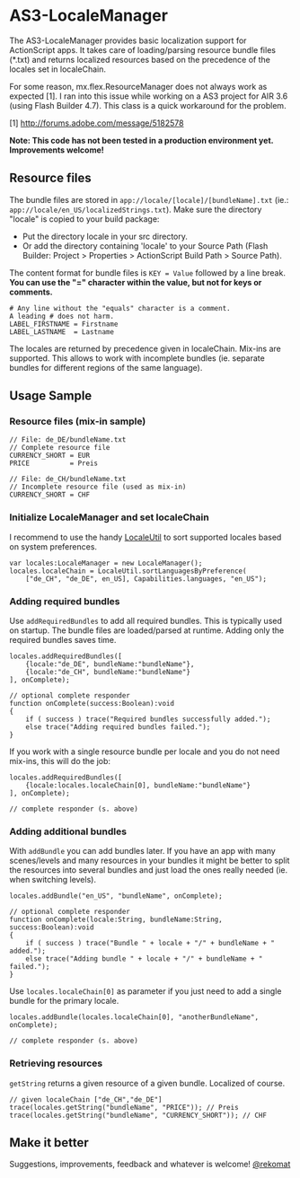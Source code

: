 # AS3-LocaleManager 

The AS3-LocaleManager provides basic localization support for ActionScript apps. It takes care of loading/parsing resource bundle files (*.txt) and returns localized resources based on the precedence of the locales set in localeChain.

For some reason, mx.flex.ResourceManager does not always work as expected [1]. I ran into this issue while working on a AS3 project for AIR 3.6 (using Flash Builder 4.7). This class is a quick workaround for the problem. 

[1] http://forums.adobe.com/message/5182578

__Note: This code has not been tested in a production environment yet. Improvements welcome!__

## Resource files

The bundle files are stored in `app://locale/[locale]/[bundleName].txt`  (ie.: `app://locale/en_US/localizedStrings.txt`). Make sure the directory "locale" is copied to your build package:

* Put the directory locale in your src directory.
* Or add the directory containing 'locale' to your Source Path (Flash Builder: Project > Properties > ActionScript Build Path > Source Path).

The content format for bundle files is `KEY = Value` followed by a line break. __You can use the "=" character within the value, but not for keys or comments.__

    # Any line without the "equals" character is a comment. 
    A leading # does not harm.
    LABEL_FIRSTNAME = Firstname
    LABEL_LASTNAME  = Lastname

The locales are returned by precedence given in localeChain. Mix-ins are supported. This allows to work with incomplete bundles (ie. separate bundles for different regions of the same language). 

## Usage Sample

### Resource files (mix-in sample)

    // File: de_DE/bundleName.txt
    // Complete resource file
    CURRENCY_SHORT = EUR
    PRICE          = Preis

    // File: de_CH/bundleName.txt
    // Incomplete resource file (used as mix-in)
    CURRENCY_SHORT = CHF

### Initialize LocaleManager and set localeChain 
I recommend to use the handy [LocaleUtil](https://code.google.com/p/as3localelib/) to sort supported locales based on system preferences. 

```as3
var locales:LocaleManager = new LocaleManager();
locales.localeChain = LocaleUtil.sortLanguagesByPreference(
    ["de_CH", "de_DE", en_US], Capabilities.languages, "en_US");
```

### Adding required bundles

Use `addRequiredBundles` to add all required bundles. This is typically used on startup. The bundle files are loaded/parsed at runtime. Adding only the required bundles saves time.

```as3
locales.addRequiredBundles([
    {locale:"de_DE", bundleName:"bundleName"},
    {locale:"de_CH", bundleName:"bundleName"}
], onComplete);

// optional complete responder
function onComplete(success:Boolean):void
{
    if ( success ) trace("Required bundles successfully added.");
    else trace("Adding required bundles failed.");
}
```

If you work with a single resource bundle per locale and you do not need mix-ins, this will do the job: 
```as3
locales.addRequiredBundles([
    {locale:locales.localeChain[0], bundleName:"bundleName"}
], onComplete);

// complete responder (s. above)
```

### Adding additional bundles

With `addBundle` you can add bundles later. If you have an app with many scenes/levels and many resources in your bundles it might be better to split the resources into several bundles and just load the ones really needed (ie. when switching levels). 

```as3
locales.addBundle("en_US", "bundleName", onComplete);

// optional complete responder
function onComplete(locale:String, bundleName:String, success:Boolean):void
{
    if ( success ) trace("Bundle " + locale + "/" + bundleName + " added.");
    else trace("Adding bundle " + locale + "/" + bundleName + " failed.");
}
```
Use `locales.localeChain[0]` as parameter if you just need to add a single bundle for the primary locale.
```as3
locales.addBundle(locales.localeChain[0], "anotherBundleName", onComplete);

// complete responder (s. above)
```

### Retrieving resources 

`getString` returns a given resource of a given bundle. Localized of course. 

```as3
// given localeChain ["de_CH","de_DE"]
trace(locales.getString("bundleName", "PRICE")); // Preis
trace(locales.getString("bundleName", "CURRENCY_SHORT")); // CHF
```

## Make it better
Suggestions, improvements, feedback and whatever is welcome! 
[@rekomat](https://twitter.com/rekomat)

